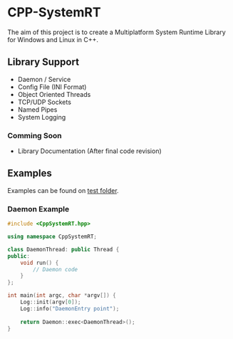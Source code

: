 # CPP-SystemRT

The aim of this project is to create a Multiplatform System Runtime Library for Windows and Linux in C++.

## Library Support

* Daemon / Service
* Config File (INI Format)
* Object Oriented Threads
* TCP/UDP Sockets
* Named Pipes
* System Logging

### Comming Soon

* Library Documentation (After final code revision)

## Examples

Examples can be found on [test folder](test).

### Daemon Example

```cpp
#include <CppSystemRT.hpp>

using namespace CppSystemRT;

class DaemonThread: public Thread {
public:
	void run() {
		// Daemon code
	}
};

int main(int argc, char *argv[]) {
	Log::init(argv[0]);
	Log::info("DaemonEntry point");
	
	return Daemon::exec<DaemonThread>();
}
```
